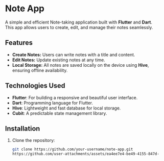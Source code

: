 # Note App

A simple and efficient Note-taking application built with **Flutter** and **Dart**. This app allows users to create, edit, and manage their notes seamlessly.

## Features

- **Create Notes:** Users can write notes with a title and content.
- **Edit Notes:** Update existing notes at any time.
- **Local Storage:** All notes are saved locally on the device using **Hive**, ensuring offline availability.
  

## Technologies Used

- **Flutter**: For building a responsive and beautiful user interface.
- **Dart**: Programming language for Flutter.
- **Hive**: Lightweight and fast database for local storage.
- **Cubit**: A predictable state management library.

## Installation

1. Clone the repository:
   ```bash
   git clone https://github.com/your-username/note-app.git
   https://github.com/user-attachments/assets/ea4ee7e4-be49-4155-847d-faf21bf4fbd9
